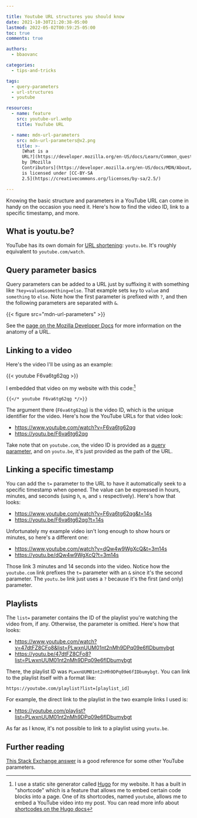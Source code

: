 ```yaml
---

title: Youtube URL structures you should know
date: 2021-10-30T21:20:38-05:00
lastmod: 2022-05-02T00:59:25-05:00
toc: true
comments: true

authors:
  - bbaovanc

categories:
  - tips-and-tricks

tags:
  - query-parameters
  - url-structures
  - youtube

resources:
  - name: feature
    src: youtube-url.webp
    title: YouTube URL

  - name: mdn-url-parameters
    src: mdn-url-parameters@x2.png
    title: >-
      [What is a
      URL?](https://developer.mozilla.org/en-US/docs/Learn/Common_questions/What_is_a_URL#parameters)
      by [Mozilla
      Contributors](https://developer.mozilla.org/en-US/docs/MDN/About/contributors.txt)
      is licensed under [CC-BY-SA
      2.5](https://creativecommons.org/licenses/by-sa/2.5/)

---
```


Knowing the basic structure and parameters in a YouTube URL can come in handy on
the occasion you need it. Here's how to find the video ID, link to a specific
timestamp, and more.

<!--more-->

## What is youtu.be?

YouTube has its own domain for [URL
shortening](https://en.wikipedia.org/wiki/URL_shortening): `youtu.be`. It's
roughly equivalent to `youtube.com/watch`.

## Query parameter basics

Query parameters can be added to a URL just by suffixing it with something like
`?key=value&something=else`. That example sets `key` to `value` and `something`
to `else`. Note how the first parameter is prefixed with `?`, and then the
following parameters are separated with `&`.

{{< figure src="mdn-url-parameters" >}}

See the [page on the Mozilla Developer
Docs](https://developer.mozilla.org/en-US/docs/Learn/Common_questions/What_is_a_URL)
for more information on the anatomy of a URL.

## Linking to a video

Here's the video I'll be using as an example:

{{< youtube F6va6tg62qg >}}

I embedded that video on my website with this code:[^hugo-shortcode]

```text
{{</* youtube F6va6tg62qg */>}}
```

The argument there (`F6va6tg62qg`) is the video ID, which is the unique
identifier for the video. Here's how the YouTube URLs for that video look:

- https://www.youtube.com/watch?v=F6va6tg62qg
- https://youtu.be/F6va6tg62qg

Take note that on `youtube.com`, the video ID is provided as a [query
parameter](#query-parameter-basics), and on `youtu.be`, it's just provided as
the path of the URL.

## Linking a specific timestamp

You can add the `t=` parameter to the URL to have it automatically seek to a
specific timestamp when opened. The value can be expressed in hours, minutes,
and seconds (using `h`, `m`, and `s` respectively). Here's how that looks:

- https://www.youtube.com/watch?v=F6va6tg62qg&t=14s
- https://youtu.be/F6va6tg62qg?t=14s

Unfortunately my example video isn't long enough to show hours or minutes, so
here's a different one:

- https://www.youtube.com/watch?v=dQw4w9WgXcQ&t=3m14s
- https://youtu.be/dQw4w9WgXcQ?t=3m14s

Those link 3 minutes and 14 seconds into the video. Notice how the `youtube.com`
link prefixes the `t=` parameter with an `&` since it's the second parameter.
The `youtu.be` link just uses a `?` because it's the first (and only) parameter.

## Playlists

The `list=` parameter contains the ID of the playlist you're watching the video
from, if any. Otherwise, the parameter is omitted. Here's how that looks:

- https://www.youtube.com/watch?v=47dtFZ8CFo8&list=PLwxnUUM01nt2nMh9DPq09e6fIDbumybgt
- https://youtu.be/47dtFZ8CFo8?list=PLwxnUUM01nt2nMh9DPq09e6fIDbumybgt

There, the playlist ID was `PLwxnUUM01nt2nMh9DPq09e6fIDbumybgt`. You can link to
the playlist itself with a format like:

```text
https://youtube.com/playlist?list=[playlist_id]
```

For example, the direct link to the playlist in the two example links I used is:

- https://youtube.com/playlist?list=PLwxnUUM01nt2nMh9DPq09e6fIDbumybgt

As far as I know, it's not possible to link to a playlist using `youtu.be`.

## Further reading

[This Stack Exchange answer](https://webapps.stackexchange.com/a/9881) is a good
reference for some other YouTube parameters.

[^hugo-shortcode]: I use a static site generator called
  [Hugo](https://gohugo.io) for my website. It has a built in "shortcode" which
  is a feature that allows me to embed certain code blocks into a page. One of
  its shortcodes, named `youtube`, allows me to embed a YouTube video into my
  post. You can read more info about [shortcodes on the Hugo
  docs](https://gohugo.io/content-management/shortcodes/#use-hugos-built-in-shortcodes)
